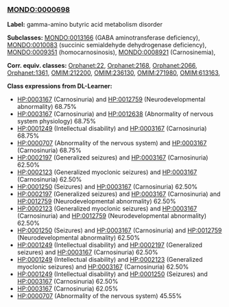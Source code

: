 
### [MONDO:0000698](http://purl.obolibrary.org/obo/MONDO_0000698)
**Label:** gamma-amino butyric acid metabolism disorder

**Subclasses:** [MONDO:0013166](http://purl.obolibrary.org/obo/MONDO_0013166) (GABA aminotransferase deficiency), [MONDO:0010083](http://purl.obolibrary.org/obo/MONDO_0010083) (succinic semialdehyde dehydrogenase deficiency), [MONDO:0009351](http://purl.obolibrary.org/obo/MONDO_0009351) (homocarnosinosis), [MONDO:0008921](http://purl.obolibrary.org/obo/MONDO_0008921) (Carnosinemia), 

**Corr. equiv. classes:** [Orphanet:22](http://www.orpha.net/ORDO/Orphanet_22), [Orphanet:2168](http://www.orpha.net/ORDO/Orphanet_2168), [Orphanet:2066](http://www.orpha.net/ORDO/Orphanet_2066), [Orphanet:1361](http://www.orpha.net/ORDO/Orphanet_1361), [OMIM:212200](http://purl.obolibrary.org/obo/OMIM_212200), [OMIM:236130](http://purl.obolibrary.org/obo/OMIM_236130), [OMIM:271980](http://purl.obolibrary.org/obo/OMIM_271980), [OMIM:613163](http://purl.obolibrary.org/obo/OMIM_613163), 

**Class expressions from DL-Learner:**

- [HP:0003167](http://purl.obolibrary.org/obo/HP_0003167) (Carnosinuria) and [HP:0012759](http://purl.obolibrary.org/obo/HP_0012759) (Neurodevelopmental abnormality) 68.75%
- [HP:0003167](http://purl.obolibrary.org/obo/HP_0003167) (Carnosinuria) and [HP:0012638](http://purl.obolibrary.org/obo/HP_0012638) (Abnormality of nervous system physiology) 68.75%
- [HP:0001249](http://purl.obolibrary.org/obo/HP_0001249) (Intellectual disability) and [HP:0003167](http://purl.obolibrary.org/obo/HP_0003167) (Carnosinuria) 68.75%
- [HP:0000707](http://purl.obolibrary.org/obo/HP_0000707) (Abnormality of the nervous system) and [HP:0003167](http://purl.obolibrary.org/obo/HP_0003167) (Carnosinuria) 68.75%
- [HP:0002197](http://purl.obolibrary.org/obo/HP_0002197) (Generalized seizures) and [HP:0003167](http://purl.obolibrary.org/obo/HP_0003167) (Carnosinuria) 62.50%
- [HP:0002123](http://purl.obolibrary.org/obo/HP_0002123) (Generalized myoclonic seizures) and [HP:0003167](http://purl.obolibrary.org/obo/HP_0003167) (Carnosinuria) 62.50%
- [HP:0001250](http://purl.obolibrary.org/obo/HP_0001250) (Seizures) and [HP:0003167](http://purl.obolibrary.org/obo/HP_0003167) (Carnosinuria) 62.50%
- [HP:0002197](http://purl.obolibrary.org/obo/HP_0002197) (Generalized seizures) and [HP:0003167](http://purl.obolibrary.org/obo/HP_0003167) (Carnosinuria) and [HP:0012759](http://purl.obolibrary.org/obo/HP_0012759) (Neurodevelopmental abnormality) 62.50%
- [HP:0002123](http://purl.obolibrary.org/obo/HP_0002123) (Generalized myoclonic seizures) and [HP:0003167](http://purl.obolibrary.org/obo/HP_0003167) (Carnosinuria) and [HP:0012759](http://purl.obolibrary.org/obo/HP_0012759) (Neurodevelopmental abnormality) 62.50%
- [HP:0001250](http://purl.obolibrary.org/obo/HP_0001250) (Seizures) and [HP:0003167](http://purl.obolibrary.org/obo/HP_0003167) (Carnosinuria) and [HP:0012759](http://purl.obolibrary.org/obo/HP_0012759) (Neurodevelopmental abnormality) 62.50%
- [HP:0001249](http://purl.obolibrary.org/obo/HP_0001249) (Intellectual disability) and [HP:0002197](http://purl.obolibrary.org/obo/HP_0002197) (Generalized seizures) and [HP:0003167](http://purl.obolibrary.org/obo/HP_0003167) (Carnosinuria) 62.50%
- [HP:0001249](http://purl.obolibrary.org/obo/HP_0001249) (Intellectual disability) and [HP:0002123](http://purl.obolibrary.org/obo/HP_0002123) (Generalized myoclonic seizures) and [HP:0003167](http://purl.obolibrary.org/obo/HP_0003167) (Carnosinuria) 62.50%
- [HP:0001249](http://purl.obolibrary.org/obo/HP_0001249) (Intellectual disability) and [HP:0001250](http://purl.obolibrary.org/obo/HP_0001250) (Seizures) and [HP:0003167](http://purl.obolibrary.org/obo/HP_0003167) (Carnosinuria) 62.50%
- [HP:0003167](http://purl.obolibrary.org/obo/HP_0003167) (Carnosinuria) 62.05%
- [HP:0000707](http://purl.obolibrary.org/obo/HP_0000707) (Abnormality of the nervous system) 45.55%


